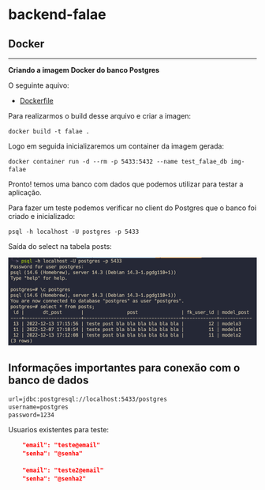 # backend-falae

## Docker
---

__Criando a imagem Docker do banco Postgres__

O seguinte aquivo:
- [Dockerfile](Dockerfile)

Para realizarmos o build desse arquivo e criar a imagen:

```
docker build -t falae .
```

Logo em seguida inicializaremos um container da imagem gerada:

```
docker container run -d --rm -p 5433:5432 --name test_falae_db img-falae
```

Pronto! temos uma banco com dados que podemos utilizar para testar a aplicação.

Para fazer um teste podemos verificar no client do Postgres que o banco foi criado e inicializado:

```
psql -h localhost -U postgres -p 5433  
```
Saída do select na tabela posts:

![Icon-app](print-teste-bd.png)

## __Informações importantes para conexão com o banco de dados__

```
url=jdbc:postgresql://localhost:5433/postgres
username=postgres
password=1234
```


Usuarios existentes para teste:

```json
    "email": "teste@email"
    "senha": "@senha"

    "email": "teste2@email"
    "senha": "@senha2"
```






